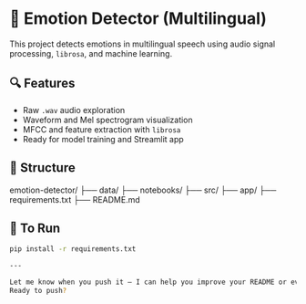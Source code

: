 # 🎤 Emotion Detector (Multilingual)

This project detects emotions in multilingual speech using audio signal processing, `librosa`, and machine learning.

## 🔍 Features
- Raw `.wav` audio exploration
- Waveform and Mel spectrogram visualization
- MFCC and feature extraction with `librosa`
- Ready for model training and Streamlit app

## 📁 Structure
emotion-detector/ ├── data/ ├── notebooks/ ├── src/ ├── app/ ├── requirements.txt ├── README.md

## 🚀 To Run
```bash
pip install -r requirements.txt

---

Let me know when you push it — I can help you improve your README or even write your first GitHub project description 👌  
Ready to push?

